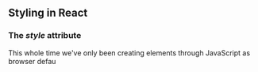 ## Styling in React

### The _style_ attribute
This whole time we've only been creating elements through JavaScript as browser defau
